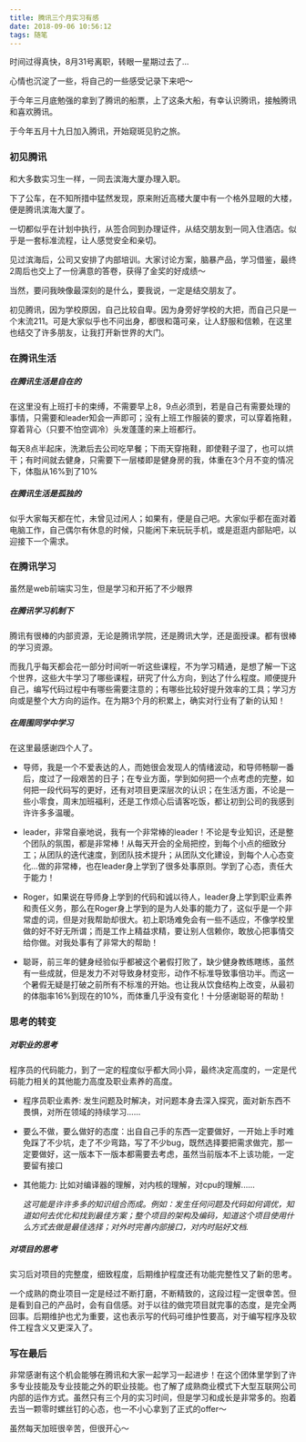 ```yaml
---
title: 腾讯三个月实习有感
date: 2018-09-06 10:56:12
tags: 随笔
---
```


时间过得真快，8月31号离职，转眼一星期过去了...

心情也沉淀了一些，将自己的一些感受记录下来吧～



于今年三月底勉强的拿到了腾讯的船票，上了这条大船，有幸认识腾讯，接触腾讯和喜欢腾讯。

于今年五月十九日加入腾讯，开始窥斑见豹之旅。

### 初见腾讯

和大多数实习生一样，一同去滨海大厦办理入职。

下了公车，在不知所措中猛然发现，原来附近高楼大厦中有一个格外显眼的大楼，便是腾讯滨海大厦了。

一切都似乎在计划中执行，从签合同到办理证件，从结交朋友到一同入住酒店。似乎是一套标准流程，让人感觉安全和亲切。

见过滨海后，公司又安排了内部培训。大家讨论方案，脑暴产品，学习借鉴，最终2周后也交上了一份满意的答卷，获得了金奖的好成绩～

当然，要问我映像最深刻的是什么，要我说，一定是结交朋友了。

初见腾讯，因为学校原因，自己比较自卑。因为身旁好学校的大把，而自己只是一个末流211。可是大家似乎也不问出身，都很和蔼可亲，让人舒服和信赖，在这里也结交了许多朋友，让我打开新世界的大门。

### 在腾讯生活

##### 在腾讯生活是自在的

在这里没有上班打卡的束缚，不需要早上8，9点必须到，若是自己有需要处理的事情，只需要和leader知会一声即可；没有上班工作服装的要求，可以穿着拖鞋，穿着背心（只要不怕空调冷）头发蓬蓬的来上班都行。

每天8点半起床，洗漱后去公司吃早餐；下雨天穿拖鞋，即使鞋子湿了，也可以烘干；有时间就去健身，只需要下一层楼即是健身房的我，体重在3个月不变的情况下，体脂从16%到了10%

##### 在腾讯生活是孤独的

似乎大家每天都在忙，未曾见过闲人；如果有，便是自己吧。大家似乎都在面对着电脑工作，自己偶尔有休息的时候，只能闲下来玩玩手机，或是逛逛内部贴吧，以迎接下一个需求。

### 在腾讯学习

虽然是web前端实习生，但是学习和开拓了不少眼界

##### 在腾讯学习机制下

腾讯有很棒的内部资源，无论是腾讯学院，还是腾讯大学，还是面授课。都有很棒的学习资源。

而我几乎每天都会花一部分时间听一听这些课程，不为学习精通，是想了解一下这个世界，这些大牛学习了哪些课程，研究了什么方向，到达了什么程度。顺便提升自己，编写代码过程中有哪些需要注意的；有哪些比较好提升效率的工具；学习方向或是整个大方向的运作。在为期3个月的积累上，确实对行业有了新的认知！

##### 在周围同学中学习

在这里最感谢四个人了。

* 导师，我是一个不爱表达的人，而她很会发现人的情绪波动，和导师畅聊一番后，度过了一段艰苦的日子；在专业方面，学到如何把一个点考虑的完整，如何把一段代码写的更好，还有对项目更深层次的认识；在生活方面，不论是一些小零食，周末加班福利，还是工作烦心后请客吃饭，都让初到公司的我感到许许多多温暖。

* leader，非常自豪地说，我有一个非常棒的leader！不论是专业知识，还是整个团队的氛围，都是非常棒！从每天开会的全局把控，到每个小点的细致分工；从团队的迭代速度，到团队技术提升；从团队文化建设，到每个人心态变化…做的非常棒，也在leader身上学到了很多处事原则。学到了心态，责任大于能力！

* Roger，如果说在导师身上学到的代码和诚以待人，leader身上学到职业素养和责任义务，那么在Roger身上学到的是为人处事的能力了，这似乎是一个非常虚的词，但是对我帮助却很大。初上职场难免会有一些不适应，不像学校里做的好不好无所谓；而是工作上精益求精，要让别人信赖你，敢放心把事情交给你做。对我处事有了非常大的帮助！

* 聪哥，前三年的健身经验似乎都被这个暑假打败了，缺少健身教练瞎练，虽然有一些成就，但是发力不对导致身材变形，动作不标准导致事倍功半。而这一个暑假无疑是打破之前所有不标准的开始。也让我从饮食结构上改变，从最初的体脂率16%到现在的10%，而体重几乎没有变化！十分感谢聪哥的帮助！

### 思考的转变

##### 对职业的思考

程序员的代码能力，到了一定的程度似乎都大同小异，最终决定高度的，一定是代码能力相关的其他能力高度及职业素养的高度。

* 程序员职业素养:   发生问题及时解决，对问题本身去深入探究，面对新东西不畏惧，对所在领域的持续学习......

* 要么不做，要么做好的态度：出自自己手的东西一定要做好，一开始上手时难免踩了不少坑，走了不少弯路，写了不少bug，既然选择要把需求做完，那一定要做好，这一版本下一版本都需要去考虑，虽然当前版本不上该功能，一定要留有接口

* 其他能力: 比如对编译器的理解，对内核的理解，对cpu的理解......

     _这可能是许许多多的知识组合而成。例如：发生任何问题及代码如何调优，知道如何去优化和找到最佳方案；整个项目的架构及编码，知道这个项目使用什么方式去做是最佳选择；对外时完善内部接口，对内时贴好文档._

##### 对项目的思考

实习后对项目的完整度，细致程度，后期维护程度还有功能完整性又了新的思考。

一个成熟的商业项目一定是经过不断打磨，不断精致的，这段过程一定很幸苦。但是看到自己的产品时，会有自信感。对于以往的做完项目就完事的态度，是完全两回事。后期维护也尤为重要，这也表示写的代码可维护性要高，对于编写程序及软件工程含义又更深入了。

### 写在最后

非常感谢有这个机会能够在腾讯和大家一起学习一起进步！在这个团体里学到了许多专业技能及专业技能之外的职业技能。也了解了成熟商业模式下大型互联网公司内部的运作方式。虽然只有三个月的实习时间，但是学习和成长是非常多的。抱着去当一颗零时螺丝钉的心态，也一不小心拿到了正式的offer～

虽然每天加班很辛苦，但很开心～